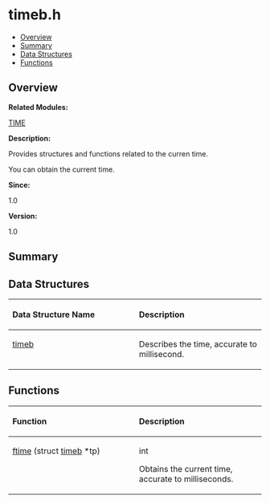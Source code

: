 # timeb.h<a name="ZH-CN_TOPIC_0000001054829491"></a>

-   [Overview](#section1388557060165629)
-   [Summary](#section2022395688165629)
-   [Data Structures](#nested-classes)
-   [Functions](#func-members)

## **Overview**<a name="section1388557060165629"></a>

**Related Modules:**

[TIME](TIME.md)

**Description:**

Provides structures and functions related to the curren time. 

You can obtain the current time.

**Since:**

1.0

**Version:**

1.0

## **Summary**<a name="section2022395688165629"></a>

## Data Structures<a name="nested-classes"></a>

<a name="table218931231165629"></a>
<table><thead align="left"><tr id="row671368782165629"><th class="cellrowborder" valign="top" width="50%" id="mcps1.1.3.1.1"><p id="p692780624165629"><a name="p692780624165629"></a><a name="p692780624165629"></a>Data Structure Name</p>
</th>
<th class="cellrowborder" valign="top" width="50%" id="mcps1.1.3.1.2"><p id="p662347942165629"><a name="p662347942165629"></a><a name="p662347942165629"></a>Description</p>
</th>
</tr>
</thead>
<tbody><tr id="row858291565165629"><td class="cellrowborder" valign="top" width="50%" headers="mcps1.1.3.1.1 "><p id="p2075195703165629"><a name="p2075195703165629"></a><a name="p2075195703165629"></a><a href="timeb.md">timeb</a></p>
</td>
<td class="cellrowborder" valign="top" width="50%" headers="mcps1.1.3.1.2 "><p id="p2087144921165629"><a name="p2087144921165629"></a><a name="p2087144921165629"></a>Describes the time, accurate to millisecond. </p>
</td>
</tr>
</tbody>
</table>

## Functions<a name="func-members"></a>

<a name="table1429795537165629"></a>
<table><thead align="left"><tr id="row609316042165629"><th class="cellrowborder" valign="top" width="50%" id="mcps1.1.3.1.1"><p id="p1422022605165629"><a name="p1422022605165629"></a><a name="p1422022605165629"></a>Function</p>
</th>
<th class="cellrowborder" valign="top" width="50%" id="mcps1.1.3.1.2"><p id="p462441369165629"><a name="p462441369165629"></a><a name="p462441369165629"></a>Description</p>
</th>
</tr>
</thead>
<tbody><tr id="row843980786165629"><td class="cellrowborder" valign="top" width="50%" headers="mcps1.1.3.1.1 "><p id="p652538392165629"><a name="p652538392165629"></a><a name="p652538392165629"></a><a href="TIME.md#gad225ab16a149ff9aab8fb5c36f29ca0c">ftime</a> (struct <a href="timeb.md">timeb</a> *tp)</p>
</td>
<td class="cellrowborder" valign="top" width="50%" headers="mcps1.1.3.1.2 "><p id="p1195197909165629"><a name="p1195197909165629"></a><a name="p1195197909165629"></a>int </p>
<p id="p874682148165629"><a name="p874682148165629"></a><a name="p874682148165629"></a>Obtains the current time, accurate to milliseconds. </p>
</td>
</tr>
</tbody>
</table>

